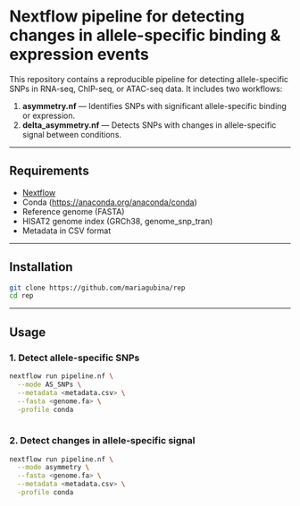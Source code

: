 # Nextflow pipeline for detecting changes in allele-specific binding & expression events

This repository contains a reproducible pipeline for detecting allele-specific SNPs in RNA-seq, ChIP-seq, or ATAC-seq data. It includes two workflows:

1. **asymmetry.nf** — Identifies SNPs with significant allele-specific binding or expression.
2. **delta_asymmetry.nf** — Detects SNPs with changes in allele-specific signal between conditions.

---

## Requirements

- [Nextflow](https://www.nextflow.io/)
- Conda (https://anaconda.org/anaconda/conda)
- Reference genome (FASTA)
- HISAT2 genome index (GRCh38, genome_snp_tran)
- Metadata in CSV format

---

## Installation

```bash
git clone https://github.com/mariagubina/rep
cd rep
```

---

## Usage

### 1. Detect allele-specific SNPs

```bash
nextflow run pipeline.nf \
  --mode AS_SNPs \
  --metadata <metadata.csv> \
  --fasta <genome.fa> \
  -profile conda
  
```

### 2. Detect changes in allele-specific signal

```bash
nextflow run pipeline.nf \
  --mode asymmetry \
  --fasta <genome.fa> \
  --metadata <metadata.csv> \
  -profile conda
```

